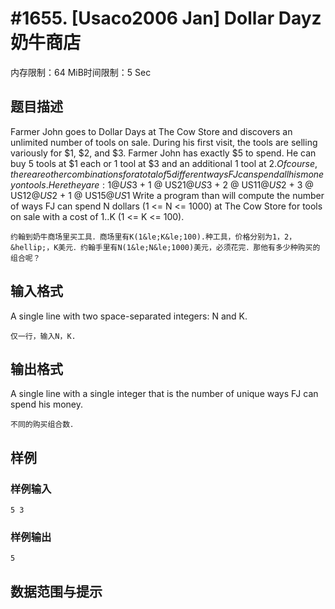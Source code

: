 # #1655. [Usaco2006 Jan] Dollar Dayz 奶牛商店

内存限制：64 MiB时间限制：5 Sec

## 题目描述

Farmer John goes to Dollar Days at The Cow Store and discovers an unlimited number of tools on sale. During his first visit, the tools are selling variously for $1, $2, and $3. Farmer John has exactly $5 to spend. He can buy 5 tools at $1 each or 1 tool at $3 and an additional 1 tool at $2. Of course, there are other combinations for a total of 5 different ways FJ can spend all his money on tools. Here they are: 1 @ US$3 + 1 @ US$2 1 @ US$3 + 2 @ US$1 1 @ US$2 + 3 @ US$1 2 @ US$2 + 1 @ US$1 5 @ US$1 Write a program than will compute the number of ways FJ can spend N dollars (1 <= N <= 1000) at The Cow Store for tools on sale with a cost of $1..$K (1 <= K <= 100). 

    约翰到奶牛商场里买工具．商场里有K(1&le;K&le;100).种工具，价格分别为1，2，&hellip;，K美元．约翰手里有N(1&le;N&le;1000)美元，必须花完．那他有多少种购买的组合呢？

## 输入格式

A single line with two space-separated integers: N and K. 

    仅一行，输入N，K.

## 输出格式

A single line with a single integer that is the number of unique ways FJ can spend his money. 

    不同的购买组合数．

## 样例

### 样例输入

    
    5 3
    
    

### 样例输出

    
    5
    

## 数据范围与提示
